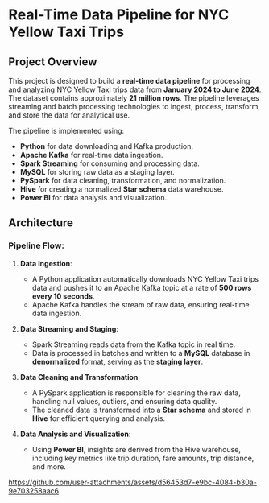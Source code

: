 # Real-Time Data Pipeline for NYC Yellow Taxi Trips

## Project Overview

This project is designed to build a **real-time data pipeline** for processing and analyzing NYC Yellow Taxi trips data from **January 2024 to June 2024**. The dataset contains approximately **21 million rows**. The pipeline leverages streaming and batch processing technologies to ingest, process, transform, and store the data for analytical use.

The pipeline is implemented using:
- **Python** for data downloading and Kafka production.
- **Apache Kafka** for real-time data ingestion.
- **Spark Streaming** for consuming and processing data.
- **MySQL** for storing raw data as a staging layer.
- **PySpark** for data cleaning, transformation, and normalization.
- **Hive** for creating a normalized **Star schema** data warehouse.
- **Power BI** for data analysis and visualization.

## Architecture

### Pipeline Flow:

1. **Data Ingestion**:
   - A Python application automatically downloads NYC Yellow Taxi trips data and pushes it to an Apache Kafka topic at a rate of **500 rows every 10 seconds**.
   - Apache Kafka handles the stream of raw data, ensuring real-time data ingestion.

2. **Data Streaming and Staging**:
   - Spark Streaming reads data from the Kafka topic in real time.
   - Data is processed in batches and written to a **MySQL** database in **denormalized** format, serving as the **staging layer**.

3. **Data Cleaning and Transformation**:
   - A PySpark application is responsible for cleaning the raw data, handling null values, outliers, and ensuring data quality.
   - The cleaned data is transformed into a **Star schema** and stored in **Hive** for efficient querying and analysis.

4. **Data Analysis and Visualization**:
   - Using **Power BI**, insights are derived from the Hive warehouse, including key metrics like trip duration, fare amounts, trip distance, and more.


































https://github.com/user-attachments/assets/d56453d7-e9bc-4084-b30a-9e703258aac6
